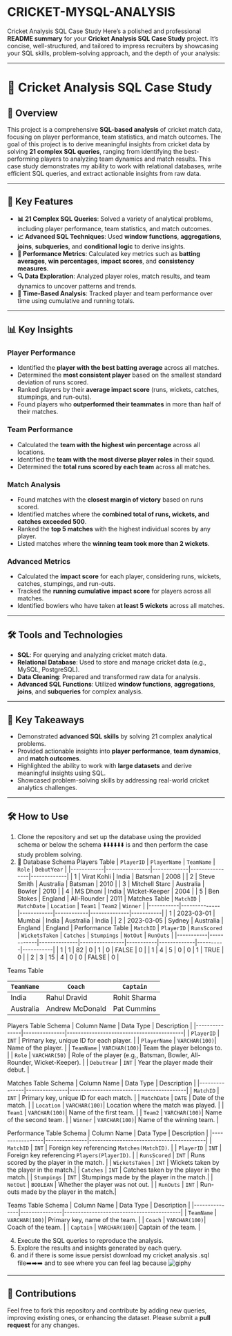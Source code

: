 # CRICKET-MYSQL-ANALYSIS
Cricket Analysis SQL Case Study
Here’s a polished and professional **README summary** for your **Cricket Analysis SQL Case Study** project. It’s concise, well-structured, and tailored to impress recruiters by showcasing your SQL skills, problem-solving approach, and the depth of your analysis:

---

# 🏏 Cricket Analysis SQL Case Study

## 🌟 Overview
This project is a comprehensive **SQL-based analysis** of cricket match data, focusing on player performance, team statistics, and match outcomes. The goal of this project is to derive meaningful insights from cricket data by solving **21 complex SQL queries**, ranging from identifying the best-performing players to analyzing team dynamics and match results. This case study demonstrates my ability to work with relational databases, write efficient SQL queries, and extract actionable insights from raw data.

---

## 🚀 Key Features
- **📊 21 Complex SQL Queries**: Solved a variety of analytical problems, including player performance, team statistics, and match outcomes.
- **📈 Advanced SQL Techniques**: Used **window functions**, **aggregations**, **joins**, **subqueries**, and **conditional logic** to derive insights.
- **🎯 Performance Metrics**: Calculated key metrics such as **batting averages**, **win percentages**, **impact scores**, and **consistency measures**.
- **🔍 Data Exploration**: Analyzed player roles, match results, and team dynamics to uncover patterns and trends.
- **📅 Time-Based Analysis**: Tracked player and team performance over time using cumulative and running totals.

---

## 📊 Key Insights

### **Player Performance**
- Identified the **player with the best batting average** across all matches.
- Determined the **most consistent player** based on the smallest standard deviation of runs scored.
- Ranked players by their **average impact score** (runs, wickets, catches, stumpings, and run-outs).
- Found players who **outperformed their teammates** in more than half of their matches.

### **Team Performance**
- Calculated the **team with the highest win percentage** across all locations.
- Identified the **team with the most diverse player roles** in their squad.
- Determined the **total runs scored by each team** across all matches.

### **Match Analysis**
- Found matches with the **closest margin of victory** based on runs scored.
- Identified matches where the **combined total of runs, wickets, and catches exceeded 500**.
- Ranked the **top 5 matches** with the highest individual scores by any player.
- Listed matches where the **winning team took more than 2 wickets**.

### **Advanced Metrics**
- Calculated the **impact score** for each player, considering runs, wickets, catches, stumpings, and run-outs.
- Tracked the **running cumulative impact score** for players across all matches.
- Identified bowlers who have taken **at least 5 wickets** across all matches.

---

## 🛠️ Tools and Technologies
- **SQL**: For querying and analyzing cricket match data.
- **Relational Database**: Used to store and manage cricket data (e.g., MySQL, PostgreSQL).
- **Data Cleaning**: Prepared and transformed raw data for analysis.
- **Advanced SQL Functions**: Utilized **window functions**, **aggregations**, **joins**, and **subqueries** for complex analysis.

---

## 🔑 Key Takeaways
- Demonstrated **advanced SQL skills** by solving 21 complex analytical problems.
- Provided actionable insights into **player performance**, **team dynamics**, and **match outcomes**.
- Highlighted the ability to work with **large datasets** and derive meaningful insights using SQL.
- Showcased problem-solving skills by addressing real-world cricket analytics challenges.

---

## 🛠️ How to Use
1. Clone the repository and set up the database using the provided schema or below the schema ⬇️⬇️⬇️⬇️⬇️⬇️ is and then perform the case study problem solving.
2. 📂 Database Schema
   Players Table
| `PlayerID` | `PlayerName`   | `TeamName`  | `Role`         | `DebutYear` |
|------------|----------------|-------------|----------------|-------------|
| 1          | Virat Kohli    | India       | Batsman        | 2008        |
| 2          | Steve Smith    | Australia   | Batsman        | 2010        |
| 3          | Mitchell Starc | Australia   | Bowler         | 2010        |
| 4          | MS Dhoni       | India       | Wicket-Keeper  | 2004        |
| 5          | Ben Stokes     | England     | All-Rounder    | 2011        |
Matches Table
| `MatchID` | `MatchDate`  | `Location` | `Team1`    | `Team2`      | `Winner`  |
|-----------|--------------|------------|------------|--------------|-----------|
| 1         | 2023-03-01   | Mumbai     | India      | Australia    | India     |
| 2         | 2023-03-05   | Sydney     | Australia  | England      | England   |
Performance Table
| `MatchID` | `PlayerID` | `RunsScored` | `WicketsTaken` | `Catches` | `Stumpings` | `NotOut` | `RunOuts` |
|-----------|------------|--------------|----------------|-----------|-------------|----------|-----------|
| 1         | 1          | 82           | 0              | 1         | 0           | FALSE    | 0         |
| 1         | 4          | 5            | 0              | 0         | 1           | TRUE     | 0         |
| 2         | 3          | 15           | 4              | 0         | 0           | FALSE    | 0         |

Teams Table

| `TeamName`  | `Coach`          | `Captain`      |
|-------------|------------------|----------------|
| India       | Rahul Dravid     | Rohit Sharma   |
| Australia   | Andrew McDonald  | Pat Cummins    |

Players Table Schema
| Column Name   | Data Type     | Description                              |
|---------------|---------------|------------------------------------------|
| `PlayerID`    | `INT`         | Primary key, unique ID for each player.  |
| `PlayerName`  | `VARCHAR(100)`| Name of the player.                      |
| `TeamName`    | `VARCHAR(100)`| Team the player belongs to.              |
| `Role`        | `VARCHAR(50)` | Role of the player (e.g., Batsman, Bowler, All-Rounder, Wicket-Keeper). |
| `DebutYear`   | `INT`         | Year the player made their debut.        |

Matches Table Schema
| Column Name   | Data Type     | Description                              |
|---------------|---------------|------------------------------------------|
| `MatchID`     | `INT`         | Primary key, unique ID for each match.   |
| `MatchDate`   | `DATE`        | Date of the match.                       |
| `Location`    | `VARCHAR(100)`| Location where the match was played.     |
| `Team1`       | `VARCHAR(100)`| Name of the first team.                  |
| `Team2`       | `VARCHAR(100)`| Name of the second team.                 |
| `Winner`      | `VARCHAR(100)`| Name of the winning team.                |

Performance Table Schema
| Column Name     | Data Type     | Description                              |
|-----------------|---------------|------------------------------------------|
| `MatchID`       | `INT`         | Foreign key referencing `Matches(MatchID)`. |
| `PlayerID`      | `INT`         | Foreign key referencing `Players(PlayerID)`. |
| `RunsScored`    | `INT`         | Runs scored by the player in the match.  |
| `WicketsTaken`  | `INT`         | Wickets taken by the player in the match.|
| `Catches`       | `INT`         | Catches taken by the player in the match.|
| `Stumpings`     | `INT`         | Stumpings made by the player in the match.|
| `NotOut`        | `BOOLEAN`     | Whether the player was not out.          |
| `RunOuts`       | `INT`         | Run-outs made by the player in the match.|

Teams Table Schema
| Column Name   | Data Type     | Description                              |
|---------------|---------------|------------------------------------------|
| `TeamName`    | `VARCHAR(100)`| Primary key, name of the team.           |
| `Coach`       | `VARCHAR(100)`| Coach of the team.                       |
| `Captain`     | `VARCHAR(100)`| Captain of the team.                     |

4. Execute the SQL queries to reproduce the analysis.
5. Explore the results and insights generated by each query.
6. and if there is some issue persist download my cricket analysis .sql file➡️➡️➡️  and to see where you can feel lag because ![giphy](https://github.com/user-attachments/assets/35ae1bf7-301a-4210-927c-0c6b23bf738a)


   
---

## 🤝 Contributions
Feel free to fork this repository and contribute by adding new queries, improving existing ones, or enhancing the dataset. Please submit a **pull request** for any changes.



